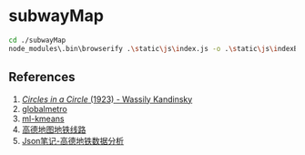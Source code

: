 # subwayMap
<!-- A jquery plugin to render data as a subway map visualization

![image](https://user-images.githubusercontent.com/1822081/50102208-c1804d00-0224-11e9-8a8c-c5f5a83939cc.png)

# Usage 

Read the [step-by-step guide](https://kalyani.com/blog/2010/10/08/subway-map-visualization-jquery-plugin/) on the author blog  -->

```bash
cd ./subwayMap
node_modules\.bin\browserify .\static\js\index.js -o .\static\js\indexBundle.js
```

## References
1. [*Circles in a Circle* (1923) - Wassily Kandinsky](https://www.wassilykandinsky.net/work-247.php)
2. [globalmetro](https://vis.pku.edu.cn/blog/globalmetro/)
3. [ml-kmeans](https://github.com/mljs/kmeans)
4. [高德地图地铁线路](https://map.amap.com/subway/index.html?&1100)
5. [Json笔记-高德地铁数据分析](https://blog.csdn.net/qq78442761/article/details/122054519)
